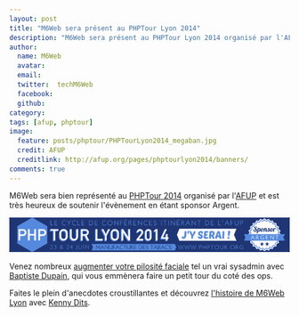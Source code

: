 ```yaml
---
layout: post
title: "M6Web sera présent au PHPTour Lyon 2014"
description: "M6Web sera présent au PHPTour Lyon 2014 organisé par l'AFUP"
author:
  name: M6Web
  avatar:
  email:
  twitter:  techM6Web
  facebook:
  github:
category:
tags: [afup, phptour]
image:
  feature: posts/phptour/PHPTourLyon2014_megaban.jpg
  credit: AFUP
  creditlink: http://afup.org/pages/phptourlyon2014/banners/
comments: true
---
```



M6Web sera bien représenté au [PHPTour 2014](http://www.phptour.org) organisé par l'[AFUP](http://www.afup.org) et est très heureux de soutenir l'évènement en étant sponsor Argent.

![M6Web sponsor argent du PHPTour](/images/posts/phptour/PHPTourLyon2014_banner.png)

Venez nombreux [augmenter votre pilosité faciale](http://www.afup.org/pages/phptourlyon2014/sessions.php#1036) tel un vrai sysadmin avec [Baptiste Dupain](https://twitter.com/bdu_p), qui vous emmènera faire un petit tour du coté des ops.

Faites le plein d'anecdotes croustillantes et découvrez [l'histoire de M6Web Lyon](http://www.afup.org/pages/phptourlyon2014/sessions.php#1030) avec [Kenny Dits](https://twitter.com/kenny_dee).
